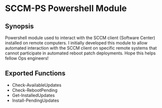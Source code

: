 # SCCM-PS Powershell Module

## Synopsis

Powershell module used to interact with the SCCM client (Software Center) installed on remote computers. I initially developed this module to allow automated interaction with the SCCM client on specific remote systems that cannot participate in automated reboot patch deployments. Hope this helps fellow Ops engineers!

## Exported Functions

- Check-AvailableUpdates
- Check-RebootPending
- Get-InstalledUpdates
- Install-PendingUpdates
